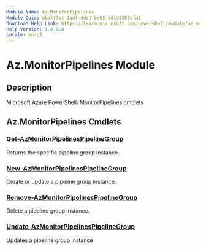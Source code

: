 ```yaml
---
Module Name: Az.MonitorPipelines
Module Guid: dbdff3a1-1adf-4de1-be05-6d1d3351efa1
Download Help Link: https://learn.microsoft.com/powershell/module/az.monitorpipelines
Help Version: 1.0.0.0
Locale: en-US
---
```


# Az.MonitorPipelines Module
## Description
Microsoft Azure PowerShell: MonitorPipelines cmdlets

## Az.MonitorPipelines Cmdlets
### [Get-AzMonitorPipelinesPipelineGroup](Get-AzMonitorPipelinesPipelineGroup.md)
Returns the specific pipeline group instance.

### [New-AzMonitorPipelinesPipelineGroup](New-AzMonitorPipelinesPipelineGroup.md)
Create or update a pipeline group instance.

### [Remove-AzMonitorPipelinesPipelineGroup](Remove-AzMonitorPipelinesPipelineGroup.md)
Delete a pipeline group instance.

### [Update-AzMonitorPipelinesPipelineGroup](Update-AzMonitorPipelinesPipelineGroup.md)
Updates a pipeline group instance

